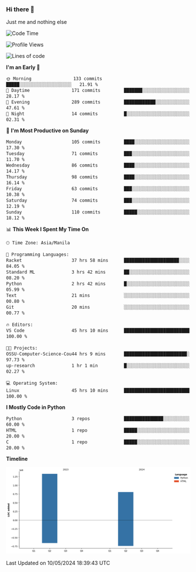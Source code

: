 ### Hi there 👋

Just me and nothing else


<!--START_SECTION:waka-->
![Code Time](http://img.shields.io/badge/Code%20Time-256%20hrs%2049%20mins-blue)

![Profile Views](http://img.shields.io/badge/Profile%20Views-9-blue)

![Lines of code](https://img.shields.io/badge/From%20Hello%20World%20I%27ve%20Written-2.1%20million%20lines%20of%20code-blue)

**I'm an Early 🐤** 

```text
🌞 Morning                133 commits         █████░░░░░░░░░░░░░░░░░░░░   21.91 % 
🌆 Daytime                171 commits         ███████░░░░░░░░░░░░░░░░░░   28.17 % 
🌃 Evening                289 commits         ████████████░░░░░░░░░░░░░   47.61 % 
🌙 Night                  14 commits          █░░░░░░░░░░░░░░░░░░░░░░░░   02.31 % 
```
📅 **I'm Most Productive on Sunday** 

```text
Monday                   105 commits         ████░░░░░░░░░░░░░░░░░░░░░   17.30 % 
Tuesday                  71 commits          ███░░░░░░░░░░░░░░░░░░░░░░   11.70 % 
Wednesday                86 commits          ████░░░░░░░░░░░░░░░░░░░░░   14.17 % 
Thursday                 98 commits          ████░░░░░░░░░░░░░░░░░░░░░   16.14 % 
Friday                   63 commits          ███░░░░░░░░░░░░░░░░░░░░░░   10.38 % 
Saturday                 74 commits          ███░░░░░░░░░░░░░░░░░░░░░░   12.19 % 
Sunday                   110 commits         █████░░░░░░░░░░░░░░░░░░░░   18.12 % 
```


📊 **This Week I Spent My Time On** 

```text
🕑︎ Time Zone: Asia/Manila

💬 Programming Languages: 
Racket                   37 hrs 58 mins      █████████████████████░░░░   84.05 % 
Standard ML              3 hrs 42 mins       ██░░░░░░░░░░░░░░░░░░░░░░░   08.20 % 
Python                   2 hrs 42 mins       █░░░░░░░░░░░░░░░░░░░░░░░░   05.99 % 
Text                     21 mins             ░░░░░░░░░░░░░░░░░░░░░░░░░   00.80 % 
Git                      20 mins             ░░░░░░░░░░░░░░░░░░░░░░░░░   00.77 % 

🔥 Editors: 
VS Code                  45 hrs 10 mins      █████████████████████████   100.00 % 

🐱‍💻 Projects: 
OSSU-Computer-Science-Cou44 hrs 9 mins       ████████████████████████░   97.73 % 
up-research              1 hr 1 min          █░░░░░░░░░░░░░░░░░░░░░░░░   02.27 % 

💻 Operating System: 
Linux                    45 hrs 10 mins      █████████████████████████   100.00 % 
```

**I Mostly Code in Python** 

```text
Python                   3 repos             ███████████████░░░░░░░░░░   60.00 % 
HTML                     1 repo              █████░░░░░░░░░░░░░░░░░░░░   20.00 % 
C                        1 repo              █████░░░░░░░░░░░░░░░░░░░░   20.00 % 
```



**Timeline**

![Lines of Code chart](https://raw.githubusercontent.com/brutist/brutist/main/assets/bar_graph.png)


 Last Updated on 10/05/2024 18:39:43 UTC
<!--END_SECTION:waka-->
